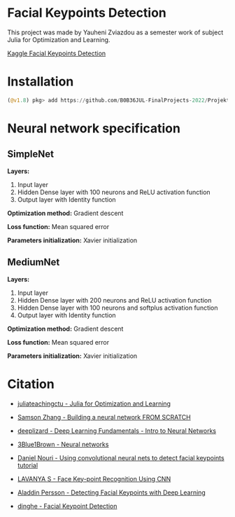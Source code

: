 # Facial Keypoints Detection

This project was made by Yauheni Zviazdou as a semester work of subject Julia for Optimization and Learning.

[Kaggle Facial Keypoints Detection](https://www.kaggle.com/competitions/facial-keypoints-detection)

# Installation
```julia
(@v1.8) pkg> add https://github.com/B0B36JUL-FinalProjects-2022/Projekt_zviazyau
```
# Neural network specification
## SimpleNet
**Layers:**
1. Input layer
2. Hidden Dense layer with 100 neurons and ReLU activation function
3. Output layer with Identity function

**Optimization method:** Gradient descent

**Loss function:**  Mean squared error

**Parameters initialization:** Xavier initialization


## MediumNet
**Layers:**
1. Input layer
2. Hidden Dense layer with 200 neurons and ReLU activation function
2. Hidden Dense layer with 100 neurons and softplus activation function
3. Output layer with Identity function

**Optimization method:** Gradient descent

**Loss function:**  Mean squared error

**Parameters initialization:** Xavier initialization


# Citation
+ [juliateachingctu - Julia for Optimization and Learning](https://juliateachingctu.github.io/Julia-for-Optimization-and-Learning/stable/)

+ [Samson Zhang - Building a neural network FROM SCRATCH](https://youtu.be/w8yWXqWQYmU)

+ [deeplizard - Deep Learning Fundamentals - Intro to Neural Networks](https://youtube.com/playlist?list=PLZbbT5o_s2xq7LwI2y8_QtvuXZedL6tQU)

+ [3Blue1Brown - Neural networks](https://youtube.com/playlist?list=PLZHQObOWTQDNU6R1_67000Dx_ZCJB-3pi)

+ [Daniel Nouri - Using convolutional neural nets to detect facial keypoints tutorial](https://danielnouri.org/notes/2014/12/17/using-convolutional-neural-nets-to-detect-facial-keypoints-tutorial/
)

+ [LAVANYA S - Face Key-point Recognition Using CNN](https://www.analyticsvidhya.com/blog/2021/07/face-key-point-recognition-using-cnn/)


+ [Aladdin Persson - Detecting Facial Keypoints with Deep Learning](https://youtu.be/84Lwv5PpWJA)

+ [dinghe - Facial Keypoint Detection](https://dinghe.github.io/CV_project.html)
